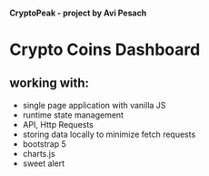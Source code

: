 #### CryptoPeak - project by Avi Pesach
# Crypto Coins Dashboard


## working with:
- single page application with vanilla JS
- runtime state management
- API, Http Requests
- storing data locally to minimize fetch requests
- bootstrap 5
- charts.js
- sweet alert
